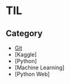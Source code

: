# TIL


## Category
- [Git](https://github.com/ultra118/TIL/tree/master/Git)
- [Kaggle]
- [Python]
- [Machine Learning]
- [Python Web]